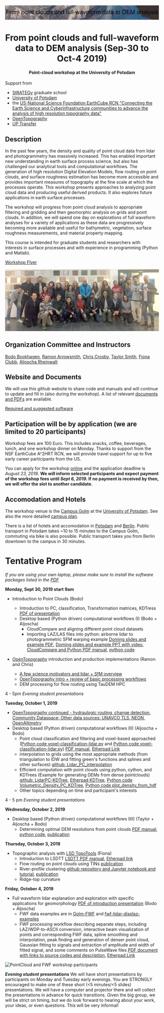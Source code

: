 ![PointCloudWorkshop-Oct2019](png/pozo_color_sca_label.png)

# <center>From point clouds and full-waveform data to DEM analysis (Sep-30 to Oct-4 2019) </center>
#### <center>Point-cloud workshop at the University of Potsdam</center>

Support from
- [StRATEGy](http://www.irtg-strategy.de/index/) graduate school
- [University of Potsdam](https://up-rs-esp.github.io/)
- the [US-National Science Foundation EarthCube RCN "Connecting the Earth Science and Cyberinfrastructure communities to advance the analysis of high resolution topography data"](https://www.nsf.gov/awardsearch/showAward?AWD_ID=1642611&HistoricalAwards=false)
- [OpenTopography](https://opentopography.org/)
- [UP Transfer](https://www.up-transfer.de/)

## Description
In the past few years, the density and quality of point cloud data from lidar and photogrammetry has massively increased. This has enabled important new understanding in earth surface process science, but also has challenged our analytical tools and computational workflows. The generation of high resolution Digital Elevation Models, flow routing on point clouds, and surface roughness estimation has become more accessible and provides important measures of topography at the fine scale at which the processes operate. This workshop presents approaches to analyzing point cloud data and producing useful derived products. It also explores future applications in earth surface processes.

The workshop will progress from point cloud analysis to appropriate filtering and gridding and then geomorphic analysis on grids and point clouds. In addition, we will spend one day on explorations of full waveform analyses for a variety of applications as these data are progressively becoming more available and useful for bathymetric, vegetation, surface roughness measurements, and material property mapping.

This course is intended for graduate students and researchers with interests in surface processes and with experience in programming (Python and Matlab).

[Workshop Flyer](https://github.com/UP-RS-ESP/PointCloudWorkshop-Oct2019/raw/master/flyer_2019_webpage.pdf)

![PointCloudWorkshop-Oct2019](png/20191004_PC_group.jpg)

## Organization Committee and Instructors
[Bodo Bookhagen](https://bodobookhagen.github.io/), [Ramon Arrowsmith](https://www.public.asu.edu/~arrows/), [Chris Crosby](https://connect.unavco.org/display/per508132), [Taylor Smith](tasmith@uni-potsdam.de), [Fiona Clubb](https://fclubb.github.io/), [Aljoscha Rheinwalt](https://github.com/Rheinwalt)

## Website and Documents
We will use this github website to share code and manuals and will continue to update and fill in (also during the workshop).
A list of relevant [documents and PDFs](https://github.com/UP-RS-ESP/PointCloudWorkshop-Oct2019/tree/master/PDF) are available.

[Required and suggested software](https://github.com/UP-RS-ESP/PointCloudWorkshop-Oct2019/blob/master/PDF/PC_Required_Software_Workshop.pdf)

## Participation will be by application (we are limited to 20 participants)
Workshop fees are 100 Euro. This includes snacks, coffee, beverages, lunch, and one workshop dinner on Monday. Thanks to support from the NSF EarthCube A^2HRT RCN, we will provide travel support for up to five early career participants from the US.

You can apply for the workshop [online](http://tiny.cc/ivg89y) and the application deadline is *August 23, 2019*. **We will inform selected participants and expect payment of the workshop fees until *Sept 6, 2019*. If no payment is received by then, we will offer the slot to another candidate.**

## Accomodation and Hotels
The workshop venue is the [Campus Golm](https://www.google.com/search?tbm=lcl&ei=wI85XYfFE4rRwAKr2DE&q=Karl-Liebknecht-Stra%C3%9Fe+24-25%2C+14476+Potsdam&oq=Karl-Liebknecht-Stra%C3%9Fe+24-25%2C+14476+Potsdam&gs_l=psy-ab.3..38l3.131238.133490.0.134023.2.2.0.0.0.0.87.166.2.2.0....0...1c.1.64.psy-ab..0.1.86....0.n0oBY4Efq_Q#rlfi=hd:;si:11329416506967667491;mv:!1m2!1d52.40871997731902!2d12.974945031694851!2m2!1d52.40836002268096!2d12.974354968305148!3m12!1m3!1d339.6918546312415!2d12.974649999999999!3d52.408539999999995!2m3!1f0!2f0!3f0!3m2!1i1865!2i1715!4f13.1) at the [University of Potsdam](https://www.uni-potsdam.de/en/index.html). See also the more detailed [campus plan](https://www.uni-potsdam.de/db/zeik-portal/gm/lageplan-up.php?komplex=2).

There is a list of hotels and accomodation in [Potsdam](https://github.com/UP-RS-ESP/PointCloudWorkshop-Oct2019/tree/master/PDF/Potsdam_Hostels_2018.pdf) and [Berlin](https://github.com/UP-RS-ESP/PointCloudWorkshop-Oct2019/tree/master/PDF/Berlin_Hostels_2018.pdf). Public transport in Potsdam takes ~10 to 15 minutes to the Campus Golm, commuting via bike is also possible. Public transport takes you from Berlin downtown to the campus in 30 minutes.

# Tentative Program
*If you are using your own laptop, please make sure to install the software packages listed in the [PDF](https://github.com/UP-RS-ESP/PointCloudWorkshop-Oct2019/raw/master/doc/PC_Required_Software_Workshop.pdf)*


**Monday, Sept 30, 2019 start 9am**
- Introduction to Point Clouds (Bodo)
  - Introduction to PC, classification, Transformation matrices, KDTress [PDF of presentation](https://github.com/UP-RS-ESP/PointCloudWorkshop-Oct2019/raw/master/PDF/Lidar_PC_WorkshopOct2019_Intro.pdf)
  - Desktop based (Python driven) computational workflows (I) (Bodo + Aljoscha)
    - CloudCompare and aligning different point cloud datasets
    - Importing LAZ/LAS files into python: airborne lidar to photogrammetric SFM warping example [Doming slides and example PDF](https://github.com/UP-RS-ESP/PointCloudWorkshop-Oct2019/raw/master/PDF/20190930a_SfM_Doming_example.pdf), [Doming slides and example PPT with video](https://github.com/UP-RS-ESP/PointCloudWorkshop-Oct2019/raw/master/PDF/20190930a_SfM_Doming_example.pptx), [CloudCompare and Python PDF manual](https://github.com/UP-RS-ESP/PointCloudWorkshop-Oct2019/raw/master/doc/PC_alignment_c2cdistances.pdf), [python code](https://github.com/UP-RS-ESP/PointCloudWorkshop-Oct2019/raw/master/Python-codes/remove-spherical-error.py)


- [OpenTopography](https://opentopography.org/) introduction and production implementations (Ramon and Chris)
  - [A few science motivators and lidar + SfM overview](https://github.com/UP-RS-ESP/PointCloudWorkshop-Oct2019/raw/master/PDF/20190930_motivations_and_applications.pdf)
  - [OpenTopography intro + review of basic processing workflows](https://cloud.sdsc.edu:443/v1/AUTH_opentopography/www/shortcourses%2F19Potsdam%2F19Potsdam_OTintro.pdf)
  - DEM processing for flow routing using TauDEM HPC

4 - 5pm   *Evening student presentations*


**Tuesday, October 1, 2019**
- [OpenTopography continued - hydraulogic routing, change detection, Community Dataspace; Other data sources: UNAVCO TLS, NEON, OpenAltimetry](https://cloud.sdsc.edu/v1/AUTH_opentopography/www/shortcourses%2F19Potsdam%2F19Potsdam_OTintro.pdf)
- Desktop based (Python driven) computational workflows (II) (Aljoscha + Bodo)
  - Point cloud classification and filtering and voxel-based approached ([Python code voxel-classification-lidar.py](https://github.com/UP-RS-ESP/PointCloudWorkshop-Oct2019/raw/master/Python-codes/voxel-classification-lidar.py) and [Python code voxel-classification-lidar.py](https://github.com/UP-RS-ESP/PointCloudWorkshop-Oct2019/raw/master/Python-codes/voxel-classification-zstd.py)) [PDF manual](https://github.com/UP-RS-ESP/PointCloudWorkshop-Oct2019/raw/master/doc/Classification_and_filtering_PC.pdf), [Etherpad Link](https://yourpart.eu/p/r.fff525596f57aff85f0295b5cc3e16d2)
  - interpolation to grids using the most appropriate methods (from triangulation to IDW and fitting green's functions and splines and other surfaces) [github: Lidar_PC_interpolation](https://github.com/BodoBookhagen/Lidar_PC_interpolation)
  - Efficient computation with point clouds using python, cython, and KDTrees (Example for generating DEMs from dense pointclouds) [github: LidarPC-KDTree](https://github.com/UP-RS-ESP/LidarPC-KDTree), [Etherpad KDTree](https://yourpart.eu/p/r.abf455105f3996ac0769c82ef95417d5), [Python code Volumetric_Density_PC_KDTree](https://github.com/UP-RS-ESP/PointCloudWorkshop-Oct2019/raw/master/Python-codes/Volumetric_Density_PC_KDTree.py), [Python code plot_density_from_hdf](https://github.com/UP-RS-ESP/PointCloudWorkshop-Oct2019/raw/master/Python-codes/plot_density_from_hdf.py)
  - Other topics depending on time and participant's interests

4 - 5 pm *Evening student presentations*


**Wednesday, October 2, 2019**
- Desktop based (Python driven) computational workflows (III) (Taylor + Aljoscha + Bodo)
  - Determining optimal DEM resolutions from point clouds [PDF manual](https://github.com/UP-RS-ESP/PointCloudWorkshop-Oct2019/raw/master/PDF/Optimal%20DEM%20Resolution%20Manual.pdf), [python code](https://github.com/UP-RS-ESP/PointCloudWorkshop-Oct2019/raw/master/Python-codes/figs_pc_workshop.py), [publication](https://github.com/UP-RS-ESP/PointCloudWorkshop-Oct2019/raw/master/PDF/smith19_optimal_grid_resolution.pdf)


**Thursday, October 3, 2019**
- Topographic analysis with [LSD TopoTools](https://lsdtopotools.github.io/) (Fiona)
  - Introduction to LSDTT [LSDTT PDF manual](https://github.com/UP-RS-ESP/PointCloudWorkshop-Oct2019/raw/master/PDF/LSDTT_workshop.pdf), [Etherpad link](https://yourpart.eu/p/r.b240d942ccb3bf06612c6522c31282ae)
  - Flow routing on point clouds using TINs [publication](https://github.com/UP-RS-ESP/PointCloudWorkshop-Oct2019/raw/master/PDF/Rheinwalt19_FFN_pointclouds.pdf)
  - River-profile clustering [github repository and Jupyter notebook and tutorial](https://github.com/UP-RS-ESP/river-clusters), [publication](https://github.com/UP-RS-ESP/PointCloudWorkshop-Oct2019/raw/master/PDF/Clubb19_clustering_river_profiles.pdf)
  - Ridge-top curvature

**Friday, October 4, 2019**
- Full waveform lidar explanation and exploration with specific applications for geomorphology [PDF of introduction presentation](https://github.com/UP-RS-ESP/PointCloudWorkshop-Oct2019/raw/master/PDF/FWF_Lidar_Intro.pdf) (Bodo + Aljoscha)
   - FWF data examples are in [Golm-FWF](https://github.com/UP-RS-ESP/PointCloudWorkshop-Oct2019/tree/master/examples/Golm-FWF) and [fwf-lidar-displaz-examples](https://github.com/UP-RS-ESP/PointCloudWorkshop-Oct2019/tree/master/examples/fwf-lidar-displaz-examples)
   - FWF processing workflow describing separate steps, including LAZ/WDP-to-ASCII conversion, interactive beam visualization of points and corresponding FWF data, spline smoothing and interpolation, peak finding and generation of denser point cloud, Gaussian fitting to signals and extraction of amplitude and width of fitted signal, and some comments on PulseWave files [PDF document with links to source codes and description](https://github.com/UP-RS-ESP/PointCloudWorkshop-Oct2019/tree/master/PDF/PC_workshop_fwf_processing_Golm.pdf), [Etherpad Link](https://yourpart.eu/p/r.052bd8016d26784717d6d4ec879803c1)

![PointCloud and FWF workshop participants](https://github.com/UP-RS-ESP/PointCloudWorkshop-Oct2019/tree/master/PDF/FWF_workshop_group_photo.jpg "Group photo from Friday evening")


***Evening student*** **presentations**
We will have short presentations by participants on Monday and Tuesday early evenings. You are STRONGLY encouraged to make one of these short (<5 minutes/<5 slides) presentations. We will have a computer and projector there and will collect the presentations in advance for quick transitions. Given the big group, we will be strict on timing, but we do look forward to hearing about your work, your ideas, or even questions. This will be very informal!
